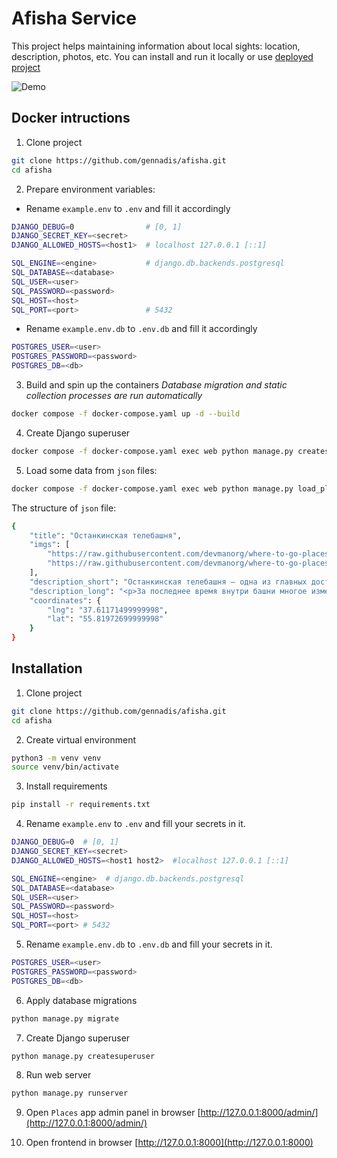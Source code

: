 # Afisha Service
This project helps maintaining information about local sights: location, description, photos, etc.
You can install and run it locally or use [deployed project](http://62.109.2.234:1337)

![Demo](demo.gif)

## Docker intructions
1. Clone project
```bash
git clone https://github.com/gennadis/afisha.git
cd afisha
```

2. Prepare environment variables:  
- Rename `example.env` to `.env` and fill it accordingly
```bash
DJANGO_DEBUG=0                # [0, 1]
DJANGO_SECRET_KEY=<secret>
DJANGO_ALLOWED_HOSTS=<host1>  # localhost 127.0.0.1 [::1]

SQL_ENGINE=<engine>           # django.db.backends.postgresql
SQL_DATABASE=<database>
SQL_USER=<user>
SQL_PASSWORD=<password>
SQL_HOST=<host>
SQL_PORT=<port>               # 5432
```

- Rename `example.env.db` to `.env.db` and fill it accordingly
```bash
POSTGRES_USER=<user>
POSTGRES_PASSWORD=<password>
POSTGRES_DB=<db>
```

3. Build and spin up the containers
*Database migration and static collection processes are run automatically*
```bash
docker compose -f docker-compose.yaml up -d --build
```

4. Create Django superuser
```bash
docker compose -f docker-compose.yaml exec web python manage.py createsuperuser
```

5. Load some data from `json` files:
```bash
docker compose -f docker-compose.yaml exec web python manage.py load_place https://raw.githubusercontent.com/devmanorg/where-to-go-places/master/places/Антикафе%20Bizone.json
```

The structure of `json` file:
```bash
{
    "title": "Останкинская телебашня",
    "imgs": [
        "https://raw.githubusercontent.com/devmanorg/where-to-go-places/master/media/1e3b20361050ae13b3aaf7ddcef76e7c.jpg",
        "https://raw.githubusercontent.com/devmanorg/where-to-go-places/master/media/adc544d7acc9be889cfec73064bcfb06.jpg",
    ],
    "description_short": "Останкинская телебашня — одна из главных достопримечательностей Москвы...",
    "description_long": "<p>За последнее время внутри башни многое изменилось...</p>",
    "coordinates": {
        "lng": "37.61171499999998",
        "lat": "55.81972699999998"
    }
}
```


## Installation
1. Clone project
```bash
git clone https://github.com/gennadis/afisha.git
cd afisha
```

2. Create virtual environment
```bash
python3 -m venv venv
source venv/bin/activate
```

3. Install requirements
```bash
pip install -r requirements.txt
```

4. Rename `example.env` to `.env` and fill your secrets in it.  
```bash
DJANGO_DEBUG=0  # [0, 1]
DJANGO_SECRET_KEY=<secret>
DJANGO_ALLOWED_HOSTS=<host1 host2>  #localhost 127.0.0.1 [::1]

SQL_ENGINE=<engine>  # django.db.backends.postgresql
SQL_DATABASE=<database>
SQL_USER=<user>
SQL_PASSWORD=<password>
SQL_HOST=<host>
SQL_PORT=<port> # 5432
```

5. Rename `example.env.db` to `.env.db` and fill your secrets in it.  
```bash
POSTGRES_USER=<user>
POSTGRES_PASSWORD=<password>
POSTGRES_DB=<db>
```

6. Apply database migrations
```bash
python manage.py migrate
```

7. Create Django superuser
```bash
python manage.py createsuperuser
```

8. Run web server
```bash
python manage.py runserver
```
9. Open `Places` app admin panel in browser [http://127.0.0.1:8000/admin/](http://127.0.0.1:8000/admin/)

10. Open frontend in browser [http://127.0.0.1:8000](http://127.0.0.1:8000)

